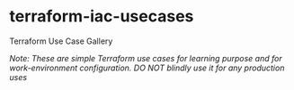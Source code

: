 # terraform-iac-usecases
Terraform Use Case Gallery

*Note: These are simple Terraform use cases for learning purpose and for work-environment configuration. DO NOT blindly use it for any production uses*

